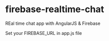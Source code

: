# firebase-realtime-chat
REal time chat app with AngularJS &amp; Firebase

Set your FIREBASE_URL in app.js file
